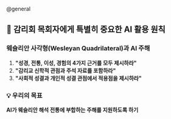 @general
## 🎯 감리회 목회자에게 특별히 중요한 AI 활용 원칙

### 웨슬리안 사각형(Wesleyan Quadrilateral)과 AI 주해

1. **"성경, 전통, 이성, 경험의 4가지 근거를 모두 제시하라"**
2. **"감리교 신학적 관점과 주석 자료를 포함하라"**
3. **"사회적 성결과 개인적 성결 관점에서 적용점을 제시하라"**

### 💡 우리의 목표

**AI가 웨슬리안 해석 전통에 부합하는 주해를 지원하도록 하기**
